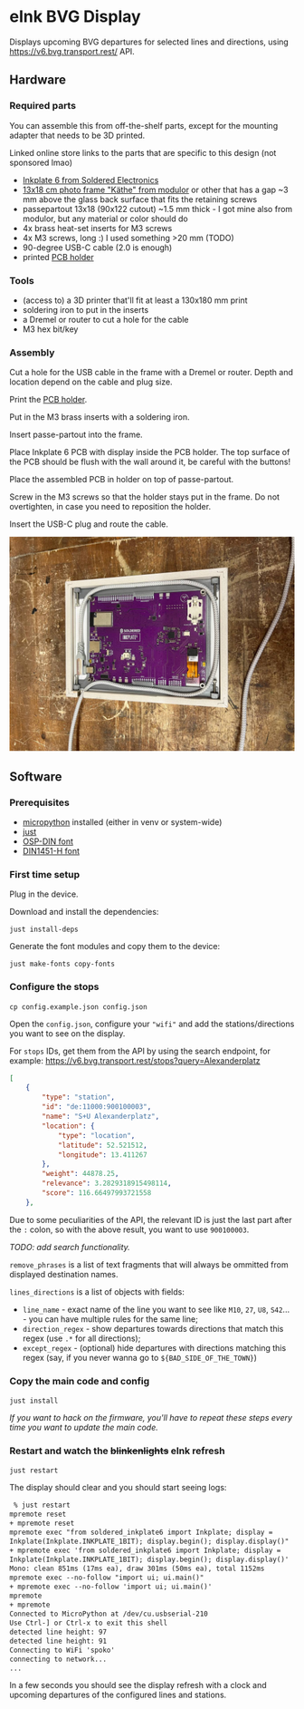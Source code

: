 # eInk BVG Display

Displays upcoming BVG departures for selected lines and directions,
using https://v6.bvg.transport.rest/ API.

## Hardware

### Required parts

You can assemble this from off-the-shelf parts, except for the mounting adapter
that needs to be 3D printed. 

Linked online store links to the parts that are specific to this design (not sponsored lmao)

- [Inkplate 6 from Soldered Electronics](https://soldered.com/product/soldered-inkplate-6-6-e-paper-board/)
- [13x18 cm photo frame "Käthe" from modulor](https://www.modulor.de/en/kathe-interchangeable-picture-frame-wood-13-x-18-cm-basswood-white-st.html) 
or other that has a gap ~3 mm above the glass back surface that fits the retaining screws 
- passepartout 13x18 (90x122 cutout) ~1.5 mm thick - I got mine also from modulor, but any material or color should do
- 4x brass heat-set inserts for M3 screws 
- 4x M3 screws, long :) I used something >20 mm (TODO)
- 90-degree USB-C cable (2.0 is enough)
- printed [PCB holder](hardware/Inkplate%206%20PCB%20Holder%20130x180%20mm%20Photo%20Frame%20v1.stl)

### Tools

- (access to) a 3D printer that'll fit at least a 130x180 mm print
- soldering iron to put in the inserts
- a Dremel or router to cut a hole for the cable
- M3 hex bit/key

### Assembly

Cut a hole for the USB cable in the frame with a Dremel or router.
Depth and location depend on the cable and plug size.

Print the [PCB holder](hardware/Inkplate%206%20PCB%20Holder%20130x180%20mm%20Photo%20Frame%20v1.stl).

Put in the M3 brass inserts with a soldering iron.

Insert passe-partout into the frame.

Place Inkplate 6 PCB with display inside the PCB holder. 
The top surface of the PCB should be flush with the wall around it,
be careful with the buttons!

Place the assembled PCB in holder on top of passe-partout.

Screw in the M3 screws so that the holder stays put in the frame. 
Do not overtighten, in case you need to reposition the holder.

Insert the USB-C plug and route the cable.

![assembled device from the back](hardware/assembled_back.jpeg)

## Software

### Prerequisites
- [micropython](https://micropython.org/) installed (either in venv or system-wide)
- [just](https://just.systems)
- [OSP-DIN font](http://osp.kitchen/foundry/osp-din/)
- [DIN1451-H font](http://www.peter-wiegel.de/Din1451-H.html)

### First time setup

Plug in the device. 

Download and install the dependencies:
```
just install-deps
```

Generate the font modules and copy them to the device:

```
just make-fonts copy-fonts
```

### Configure the stops 

```
cp config.example.json config.json
```

Open the `config.json`, configure your `"wifi"` and add the stations/directions 
you want to see on the display.

For `stops` IDs, get them from the API by using the search endpoint, for example:
https://v6.bvg.transport.rest/stops?query=Alexanderplatz

```json
[
	{
		"type": "station",
		"id": "de:11000:900100003",
		"name": "S+U Alexanderplatz",
		"location": {
			"type": "location",
			"latitude": 52.521512,
			"longitude": 13.411267
		},
		"weight": 44878.25,
		"relevance": 3.2829318915498114,
		"score": 116.66497993721558
	},
```

Due to some peculiarities of the API, the relevant ID is just the last part
after the `:` colon, so with the above result, you want to use `900100003`. 

_TODO: add search functionality._

`remove_phrases` is a list of text fragments that will always be ommitted 
from displayed destination names. 

`lines_directions` is a list of objects with fields:
- `line_name` - exact name of the line you want to see like `M10`, `27`, `U8`, `S42`... - you can have multiple rules for the same line;
- `direction_regex` - show departures towards directions that match this regex (use `.*` for all directions);
- `except_regex` - (optional) hide departures with directions matching this regex (say, if you never wanna go to `${BAD_SIDE_OF_THE_TOWN}`)

### Copy the main code and config

```
just install
```

_If you want to hack on the firmware, you'll have to repeat 
these steps every time you want to update the main code._

### Restart and watch the ~~blinkenlights~~ eInk refresh

```
just restart
```

The display should clear and you should start seeing logs:
```
 % just restart
mpremote reset
+ mpremote reset
mpremote exec "from soldered_inkplate6 import Inkplate; display = Inkplate(Inkplate.INKPLATE_1BIT); display.begin(); display.display()"
+ mpremote exec 'from soldered_inkplate6 import Inkplate; display = Inkplate(Inkplate.INKPLATE_1BIT); display.begin(); display.display()'
Mono: clean 851ms (17ms ea), draw 301ms (50ms ea), total 1152ms
mpremote exec --no-follow "import ui; ui.main()"
+ mpremote exec --no-follow 'import ui; ui.main()'
mpremote
+ mpremote
Connected to MicroPython at /dev/cu.usbserial-210
Use Ctrl-] or Ctrl-x to exit this shell
detected line height: 97
detected line height: 91
Connecting to WiFi 'spoko'
connecting to network...
...
```

In a few seconds you should see the display refresh with a clock 
and upcoming departures of the configured lines and stations.